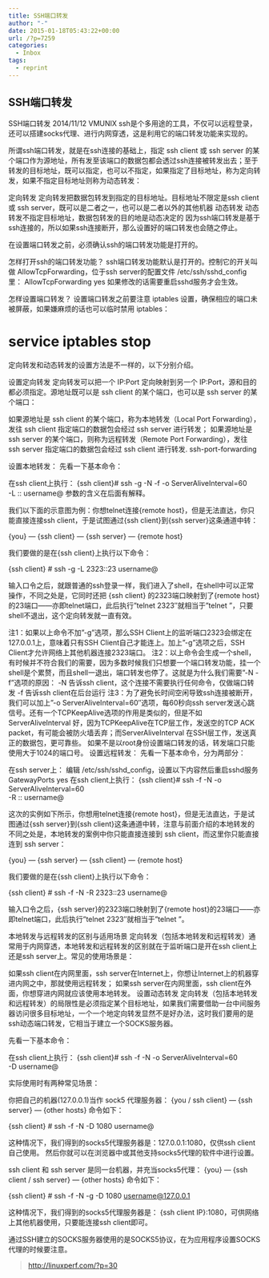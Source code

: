 ```yaml
---
title: SSH端口转发
author: "-"
date: 2015-01-18T05:43:22+00:00
url: /?p=7259
categories:
  - Inbox
tags:
  - reprint
---
```

## SSH端口转发
SSH端口转发
2014/11/12 VMUNIX
ssh是个多用途的工具，不仅可以远程登录，还可以搭建socks代理、进行内网穿透，这是利用它的端口转发功能来实现的。

所谓ssh端口转发，就是在ssh连接的基础上，指定 ssh client 或 ssh server 的某个端口作为源地址，所有发至该端口的数据包都会透过ssh连接被转发出去；至于转发的目标地址，既可以指定，也可以不指定，如果指定了目标地址，称为定向转发，如果不指定目标地址则称为动态转发：

定向转发
定向转发把数据包转发到指定的目标地址。目标地址不限定是ssh client 或 ssh server，既可以是二者之一，也可以是二者以外的其他机器
动态转发
动态转发不指定目标地址，数据包转发的目的地是动态决定的
因为ssh端口转发是基于ssh连接的，所以如果ssh连接断开，那么设置好的端口转发也会随之停止。

在设置端口转发之前，必须确认ssh的端口转发功能是打开的。

怎样打开ssh的端口转发功能？
ssh端口转发功能默认是打开的。控制它的开关叫做 AllowTcpForwarding，位于ssh server的配置文件 /etc/ssh/sshd_config 里：
    AllowTcpForwarding yes
如果修改的话需要重启sshd服务才会生效。

怎样设置端口转发？
设置端口转发之前要注意 iptables 设置，确保相应的端口未被屏蔽，如果嫌麻烦的话也可以临时禁用 iptables：
# service iptables stop

定向转发和动态转发的设置方法是不一样的，以下分别介绍。

设置定向转发
定向转发可以把一个 IP:Port 定向映射到另一个 IP:Port，源和目的都必须指定。源地址既可以是 ssh client 的某个端口，也可以是 ssh server 的某个端口：

如果源地址是 ssh client 的某个端口，称为本地转发（Local Port Forwarding），发往 ssh client 指定端口的数据包会经过 ssh server 进行转发；
如果源地址是 ssh server 的某个端口，则称为远程转发（Remote Port Forwarding），发往 ssh server 指定端口的数据包会经过 ssh client 进行转发.
ssh-port-forwarding

设置本地转发：
先看一下基本命令：

在ssh client上执行：
{ssh client}# ssh -g -N -f -o ServerAliveInterval=60 \
-L <local port>:<remote host>:<remote port> username@<ssh server>
参数的含义在后面有解释。

我们以下面的示意图为例：你想telnet连接{remote host}，但是无法直达，你只能直接连接ssh client，于是试图通过{ssh client}到{ssh server}这条通道中转：

{you} — {ssh client} — {ssh server} — {remote host}

我们要做的是在{ssh client}上执行以下命令：

{ssh client} # ssh -g -L 2323:<remote-host>:23 username@<ssh-server>

输入口令之后，就跟普通的ssh登录一样，我们进入了shell，在shell中可以正常操作，不同之处是，它同时还把 {ssh client} 的2323端口映射到了{remote host} 的23端口——亦即telnet端口，此后执行”telnet <ssh client> 2323″就相当于”telnet <remote-host>”，只要shell不退出，这个定向转发就一直有效。

注1：如果以上命令不加”-g”选项，那么SSH Client上的监听端口2323会绑定在127.0.0.1上，意味着只有SSH Client自己才能连上。加上”-g”选项之后，SSH Client才允许网络上其他机器连接2323端口。
注2：以上命令会生成一个shell，有时候并不符合我们的需要，因为多数时候我们只想要一个端口转发功能，挂一个shell是个累赘，而且shell一退出，端口转发也停了。这就是为什么我们需要”-N -f”选项的原因：
-N 告诉ssh client，这个连接不需要执行任何命令，仅做端口转发
-f 告诉ssh client在后台运行
注3：为了避免长时间空闲导致ssh连接被断开，我们可以加上”-o ServerAliveInterval=60″选项，每60秒向ssh server发送心跳信号。还有一个TCPKeepAlive选项的作用是类似的，但是不如ServerAliveInterval 好，因为TCPKeepAlive在TCP层工作，发送空的TCP ACK packet，有可能会被防火墙丢弃；而ServerAliveInterval 在SSH层工作，发送真正的数据包，更可靠些。
如果不是以root身份设置端口转发的话，转发端口只能使用大于1024的端口号。
设置远程转发：
先看一下基本命令，分为两部分：

在ssh server上：
编辑 /etc/ssh/sshd_config，设置以下内容然后重启sshd服务
    GatewayPorts yes
在ssh client上执行：
{ssh client}# ssh -f -N -o ServerAliveInterval=60 \
-R <ssh server port>:<remote host>:<remote port> username@<ssh server>

这次的实例如下所示，你想用telnet连接{remote host}，但是无法直达，于是试图通过{ssh server}到{ssh client}这条通道中转，注意与前面介绍的本地转发的不同之处是，本地转发的案例中你只能直接连接到 ssh client，而这里你只能直接连到 ssh server：

{you} — {ssh server} — {ssh client} — {remote host}

我们要做的是在{ssh client}上执行以下命令：

{ssh client} # ssh -f -N -R 2323:<remote-host>:23 username@<ssh-server>

输入口令之后，{ssh server}的2323端口映射到了{remote host}的23端口——亦即telnet端口，此后执行”telnet <ssh server> 2323″就相当于”telnet <remote-host>”。

本地转发与远程转发的区别与适用场景
定向转发（包括本地转发和远程转发）通常用于内网穿透，本地转发和远程转发的区别就在于监听端口是开在ssh client上还是ssh server上。常见的使用场景是：

如果ssh client在内网里面，ssh server在Internet上，你想让Internet上的机器穿进内网之中，那就使用远程转发；
如果ssh server在内网里面，ssh client在外面，你想穿进内网就应该使用本地转发。
设置动态转发
定向转发（包括本地转发和远程转发）的局限性是必须指定某个目标地址，如果我们需要借助一台中间服务器访问很多目标地址，一个一个地定向转发显然不是好办法，这时我们要用的是ssh动态端口转发，它相当于建立一个SOCKS服务器。

先看一下基本命令：

在ssh client上执行：
{ssh client}# ssh -f -N -o ServerAliveInterval=60 \
-D <ssh client port> username@<ssh server>

实际使用时有两种常见场景：

你把自己的机器(127.0.0.1)当作 sock5 代理服务器：
{you / ssh client} — {ssh server} — {other hosts}
命令如下：

{ssh client} # ssh -f -N -D 1080 username@<ssh-server>

这种情况下，我们得到的socks5代理服务器是：127.0.0.1:1080，仅供ssh client自己使用。
然后你就可以在浏览器中或其他支持socks5代理的软件中进行设置。

ssh client 和 ssh server 是同一台机器，并充当socks5代理：
{you} — {ssh client / ssh server} — {other hosts}
命令如下：

{ssh client} # ssh -f -N -g -D 1080 username@127.0.0.1

这种情况下，我们得到的socks5代理服务器是：
{ssh client IP}:1080，可供网络上其他机器使用，只要能连接ssh client即可。

通过SSH建立的SOCKS服务器使用的是SOCKS5协议，在为应用程序设置SOCKS代理的时候要注意。

>http://linuxperf.com/?p=30

